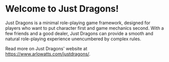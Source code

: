 # Welcome to Just Dragons!

Just Dragons is a minimal role-playing game framework, designed for players who want to put character first and game mechanics second. With a few friends and a good dealer, Just Dragons can provide a smooth and natural role-playing experience unencumbered by complex rules.

Read more on Just Dragons' website at <https://www.arlowatts.com/justdragons/>.
